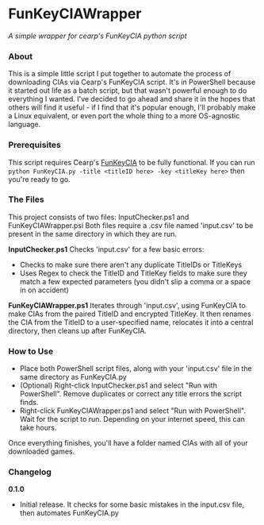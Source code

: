 # FunKeyCIAWrapper
*A simple wrapper for cearp's FunKeyCIA python script*

### About
This is a simple little script I put together to automate the process of downloading CIAs via Cearp's FunKeyCIA script.  It's in PowerShell because it started out life as a batch script, but that wasn't powerful enough to do everything I wanted.  I've decided to go ahead and share it in the hopes that others will find it useful - if I find that it's popular enough, I'll probably make a Linux equivalent, or even port the whole thing to a more OS-agnostic language.

### Prerequisites
This script requires Cearp's [FunKeyCIA](https://gbatemp.net/threads/release-funkeycia-make-good-cias-from-eshop-content-no-tickets-needed.423025/) to be fully  functional.
If you can run `python FunKeyCIA.py -title <titleID here> -key <titleKey here>` then you're ready to go.

### The Files
This project consists of two files: InputChecker.ps1 and FunKeyCIAWrapper.psi
Both files require a .csv file named 'input.csv' to be present in the same directory in which they are run.

**InputChecker.ps1**
Checks 'input.csv' for a few basic errors:
* Checks to make sure there aren't any duplicate TitleIDs or TitleKeys
* Uses Regex to check the TitleID and TitleKey fields to make sure they match a few expected parameters (you didn't slip a comma or a space in on accident)

**FunKeyCIAWrapper.ps1**
Iterates through 'input.csv', using FunKeyCIA to make CIAs from the paired TitleID and encrypted TitleKey.
It then renames the CIA from the TitleID to a user-specified name, relocates it into a central directory, then cleans up after FunKeyCIA.

### How to Use
* Place both PowerShell script files, along with your 'input.csv' file in the same directory as FunKeyCIA.py
* (Optional) Right-click InputChecker.ps1 and select "Run with PowerShell".  Remove duplicates or correct any title errors the script finds.
* Right-click FunKeyCIAWrapper.ps1 and select "Run with PowerShell".  Wait for the script to run.  Depending on your internet speed, this can take hours.

Once everything finishes, you'll have a folder named CIAs with all of your downloaded games.

### Changelog
**0.1.0**
* Initial release.  It checks for some basic mistakes in the input.csv file, then automates FunKeyCIA.py
